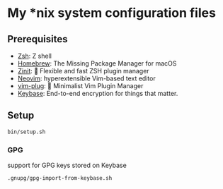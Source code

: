 # My \*nix system configuration files

## Prerequisites

- [Zsh](https://zsh.sourceforge.io/): Z shell
- [Homebrew](https://brew.sh/): The Missing Package Manager for macOS
- [Zinit](https://github.com/zdharma-continuum/zinit): 🌻 Flexible and fast ZSH plugin manager
- [Neovim](https://neovim.io/): hyperextensible Vim-based text editor
- [vim-plug](https://github.com/junegunn/vim-plug): 🌺 Minimalist Vim Plugin Manager
- [Keybase](https://keybase.io/docs/the_app/install_macos): End-to-end encryption for things that matter.

## Setup

```sh
bin/setup.sh
```

### GPG

support for GPG keys stored on Keybase

```sh
.gnupg/gpg-import-from-keybase.sh
```
